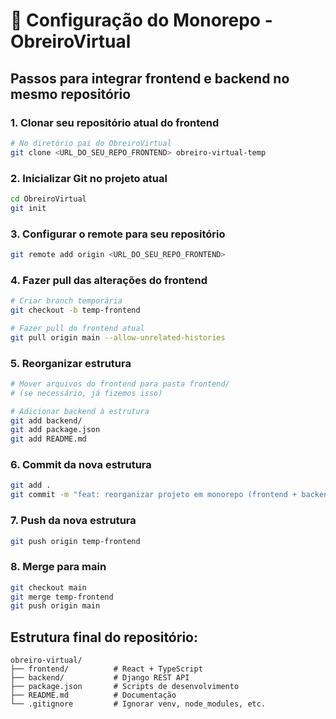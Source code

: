 # 🔄 Configuração do Monorepo - ObreiroVirtual

## Passos para integrar frontend e backend no mesmo repositório

### 1. Clonar seu repositório atual do frontend
```bash
# No diretório pai do ObreiroVirtual
git clone <URL_DO_SEU_REPO_FRONTEND> obreiro-virtual-temp
```

### 2. Inicializar Git no projeto atual
```bash
cd ObreiroVirtual
git init
```

### 3. Configurar o remote para seu repositório
```bash
git remote add origin <URL_DO_SEU_REPO_FRONTEND>
```

### 4. Fazer pull das alterações do frontend
```bash
# Criar branch temporária
git checkout -b temp-frontend

# Fazer pull do frontend atual
git pull origin main --allow-unrelated-histories
```

### 5. Reorganizar estrutura
```bash
# Mover arquivos do frontend para pasta frontend/
# (se necessário, já fizemos isso)

# Adicionar backend à estrutura
git add backend/
git add package.json
git add README.md
```

### 6. Commit da nova estrutura
```bash
git add .
git commit -m "feat: reorganizar projeto em monorepo (frontend + backend)"
```

### 7. Push da nova estrutura
```bash
git push origin temp-frontend
```

### 8. Merge para main
```bash
git checkout main
git merge temp-frontend
git push origin main
```

## Estrutura final do repositório:
```
obreiro-virtual/
├── frontend/          # React + TypeScript
├── backend/           # Django REST API  
├── package.json       # Scripts de desenvolvimento
├── README.md          # Documentação
└── .gitignore         # Ignorar venv, node_modules, etc.
``` 